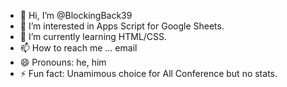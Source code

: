 - 👋 Hi, I’m @BlockingBack39
- 👀 I’m interested in Apps Script for Google Sheets.
- 🌱 I’m currently learning HTML/CSS.
- 📫 How to reach me ... email
- 😄 Pronouns: he, him
- ⚡ Fun fact: Unamimous choice for All Conference but no stats.

<!---
BlockingBack39/BlockingBack39 is a ✨ special ✨ repository because its `README.md` (this file) appears on your GitHub profile.
You can click the Preview link to take a look at your changes.
--->
